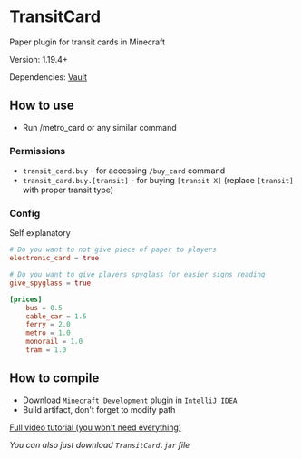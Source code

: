 # TransitCard

Paper plugin for transit cards in Minecraft

Version: 1.19.4+

Dependencies: [Vault](https://www.spigotmc.org/resources/vault.34315/)

## How to use
- Run /metro_card or any similar command

### Permissions
- `transit_card.buy` - for accessing `/buy_card` command
- `transit_card.buy.[transit]` - for buying `[transit X]` (replace `[transit]` with proper transit type)

### Config

Self explanatory

```toml
# Do you want to not give piece of paper to players
electronic_card = true

# Do you want to give players spyglass for easier signs reading
give_spyglass = true

[prices]
    bus = 0.5
    cable_car = 1.5
    ferry = 2.0
    metro = 1.0
    monorail = 1.0
    tram = 1.0
```

## How to compile
- Download `Minecraft Development` plugin in `IntelliJ IDEA`
- Build artifact, don't forget to modify path

[Full video tutorial (you won't need everything)](https://www.youtube.com/watch?v=5DBJcz0ceaw)

*You can also just download `TransitCard.jar` file*
